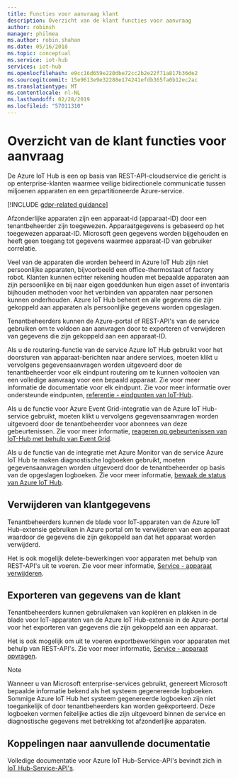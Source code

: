 ```yaml
---
title: Functies voor aanvraag klant
description: Overzicht van de klant functies voor aanvraag
author: robinsh
manager: philmea
ms.author: robin.shahan
ms.date: 05/16/2018
ms.topic: conceptual
ms.service: iot-hub
services: iot-hub
ms.openlocfilehash: e9cc16d659e220dbe72cc2b2e22f71a817b36de2
ms.sourcegitcommit: 15e9613e9e32288e174241efdb365fa0b12ec2ac
ms.translationtype: MT
ms.contentlocale: nl-NL
ms.lasthandoff: 02/28/2019
ms.locfileid: "57011310"
---
```

# <a name="summary-of-customer-data-request-features"></a>Overzicht van de klant functies voor aanvraag

De Azure IoT Hub is een op basis van REST-API-cloudservice die gericht is op enterprise-klanten waarmee veilige bidirectionele communicatie tussen miljoenen apparaten en een gepartitioneerde Azure-service.

[!INCLUDE [gdpr-related guidance](../../includes/gdpr-intro-sentence.md)]

Afzonderlijke apparaten zijn een apparaat-id (apparaat-ID) door een tenantbeheerder zijn toegewezen. Apparaatgegevens is gebaseerd op het toegewezen apparaat-ID. Microsoft geen gegevens worden bijgehouden en heeft geen toegang tot gegevens waarmee apparaat-ID van gebruiker correlatie.

Veel van de apparaten die worden beheerd in Azure IoT Hub zijn niet persoonlijke apparaten, bijvoorbeeld een office-thermostaat of factory robot. Klanten kunnen echter rekening houden met bepaalde apparaten aan zijn persoonlijke en bij naar eigen goeddunken hun eigen asset of inventaris bijhouden methoden voor het verbinden van apparaten naar personen kunnen onderhouden. Azure IoT Hub beheert en alle gegevens die zijn gekoppeld aan apparaten als persoonlijke gegevens worden opgeslagen.

Tenantbeheerders kunnen de Azure-portal of REST-API's van de service gebruiken om te voldoen aan aanvragen door te exporteren of verwijderen van gegevens die zijn gekoppeld aan een apparaat-ID.

Als u de routering-functie van de service Azure IoT Hub gebruikt voor het doorsturen van apparaat-berichten naar andere services, moeten klikt u vervolgens gegevensaanvragen worden uitgevoerd door de tenantbeheerder voor elk eindpunt routering om te kunnen voltooien van een volledige aanvraag voor een bepaald apparaat. Zie voor meer informatie de documentatie voor elk eindpunt. Zie voor meer informatie over ondersteunde eindpunten, [referentie - eindpunten van IoT-Hub](iot-hub-devguide-endpoints.md).

Als u de functie voor Azure Event Grid-integratie van de Azure IoT Hub-service gebruikt, moeten klikt u vervolgens gegevensaanvragen worden uitgevoerd door de tenantbeheerder voor abonnees van deze gebeurtenissen. Zie voor meer informatie, [reageren op gebeurtenissen van IoT-Hub met behulp van Event Grid](iot-hub-event-grid.md).

Als u de functie van de integratie met Azure Monitor van de service Azure IoT Hub te maken diagnostische logboeken gebruikt, moeten gegevensaanvragen worden uitgevoerd door de tenantbeheerder op basis van de opgeslagen logboeken. Zie voor meer informatie, [bewaak de status van Azure IoT Hub](iot-hub-monitor-resource-health.md).

## <a name="deleting-customer-data"></a>Verwijderen van klantgegevens

Tenantbeheerders kunnen de blade voor IoT-apparaten van de Azure IoT Hub-extensie gebruiken in Azure portal om te verwijderen van een apparaat waardoor de gegevens die zijn gekoppeld aan dat het apparaat worden verwijderd.

Het is ook mogelijk delete-bewerkingen voor apparaten met behulp van REST-API's uit te voeren. Zie voor meer informatie, [Service - apparaat verwijderen](/rest/api/iothub/service/deletedevice).

## <a name="exporting-customer-data"></a>Exporteren van gegevens van de klant

Tenantbeheerders kunnen gebruikmaken van kopiëren en plakken in de blade voor IoT-apparaten van de Azure IoT Hub-extensie in de Azure-portal voor het exporteren van gegevens die zijn gekoppeld aan een apparaat.

Het is ook mogelijk om uit te voeren exportbewerkingen voor apparaten met behulp van REST-API's. Zie voor meer informatie, [Service - apparaat opvragen](/rest/api/iothub/service/getdevice).

> [!NOTE]
> Wanneer u van Microsoft enterprise-services gebruikt, genereert Microsoft bepaalde informatie bekend als het systeem gegenereerde logboeken. Sommige Azure IoT Hub het systeem gegenereerde logboeken zijn niet toegankelijk of door tenantbeheerders kan worden geëxporteerd. Deze logboeken vormen feitelijke acties die zijn uitgevoerd binnen de service en diagnostische gegevens met betrekking tot afzonderlijke apparaten.

## <a name="links-to-additional-documentation"></a>Koppelingen naar aanvullende documentatie

Volledige documentatie voor Azure IoT Hub-Service-API's bevindt zich in [IoT Hub-Service-API's](https://docs.microsoft.com/rest/api/iothub/service).
